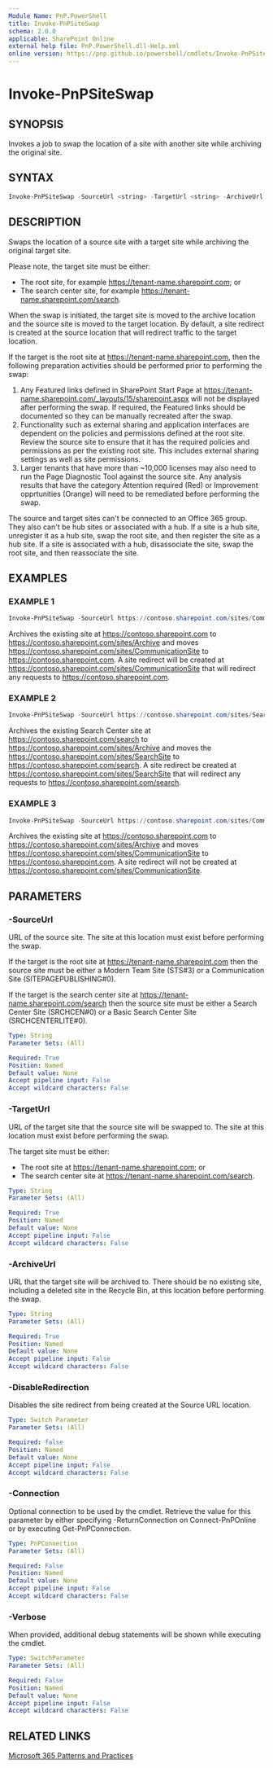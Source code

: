 ```yaml
---
Module Name: PnP.PowerShell
title: Invoke-PnPSiteSwap
schema: 2.0.0
applicable: SharePoint Online
external help file: PnP.PowerShell.dll-Help.xml
online version: https://pnp.github.io/powershell/cmdlets/Invoke-PnPSiteSwap.html
---
```

 
# Invoke-PnPSiteSwap

## SYNOPSIS
Invokes a job to swap the location of a site with another site while archiving the original site.

## SYNTAX

```powershell
Invoke-PnPSiteSwap -SourceUrl <string> -TargetUrl <string> -ArchiveUrl <string> [-DisableRedirection] [-NoWait] [-Verbose] [-Connection <PnPConnection>]
```

## DESCRIPTION
Swaps the location of a source site with a target site while archiving the original target site.

Please note, the target site must be either:

* The root site, for example https://tenant-name.sharepoint.com; or
* The search center site, for example https://tenant-name.sharepoint.com/search.

When the swap is initiated, the target site is moved to the archive location and the source site is moved to the target location. By default, a site redirect is created at the source location that will redirect traffic to the target location.

If the target is the root site at https://tenant-name.sharepoint.com, then the following preparation activities should be performed prior to performing the swap:

1. Any Featured links defined in SharePoint Start Page at https://tenant-name.sharepoint.com/_layouts/15/sharepoint.aspx will not be displayed after performing the swap. If required, the Featured links should be documented so they can be manually recreated after the swap.
1. Functionality such as external sharing and application interfaces are dependent on the policies and permissions defined at the root site. Review the source site to ensure that it has the required policies and permissions as per the existing root site. This includes external sharing settings as well as site permissions.
1. Larger tenants that have more than ~10,000 licenses may also need to run the Page Diagnostic Tool against the source site. Any analysis results that have the category Attention required (Red) or Improvement opprtunities (Orange) will need to be remediated before performing the swap.

The source and target sites can't be connected to an Office 365 group. They also can't be hub sites or associated with a hub. If a site is a hub site, unregister it as a hub site, swap the root site, and then register the site as a hub site. If a site is associated with a hub, disassociate the site, swap the root site, and then reassociate the site.

## EXAMPLES

### EXAMPLE 1
```powershell
Invoke-PnPSiteSwap -SourceUrl https://contoso.sharepoint.com/sites/CommunicationSite -TargetUrl https://contoso.sharepoint.com -ArchiveUrl https://contoso.sharepoint.com/sites/Archive
```

Archives the existing site at https://contoso.sharepoint.com to https://contoso.sharepoint.com/sites/Archive and moves https://contoso.sharepoint.com/sites/CommunicationSite to https://contoso.sharepoint.com. A site redirect will be created at https://contoso.sharepoint.com/sites/CommunicationSite that will redirect any requests to https://contoso.sharepoint.com.

### EXAMPLE 2
```powershell
Invoke-PnPSiteSwap -SourceUrl https://contoso.sharepoint.com/sites/SearchSite -TargetUrl https://contoso.sharepoint.com/search -ArchiveUrl https://contoso.sharepoint.com/sites/Archive
```

Archives the existing Search Center site at https://contoso.sharepoint.com/search to https://contoso.sharepoint.com/sites/Archive and moves the https://contoso.sharepoint.com/sites/SearchSite to https://contoso.sharepoint.com/search. A site redirect be created at https://contoso.sharepoint.com/sites/SearchSite that will redirect any requests to https://contoso.sharepoint.com/search.

### EXAMPLE 3
```powershell
Invoke-PnPSiteSwap -SourceUrl https://contoso.sharepoint.com/sites/CommunicationSite -TargetUrl https://contoso.sharepoint.com -ArchiveUrl https://contoso.sharepoint.com/sites/Archive -DisableRedirection
```

Archives the existing site at https://contoso.sharepoint.com to https://contoso.sharepoint.com/sites/Archive and moves https://contoso.sharepoint.com/sites/CommunicationSite to https://contoso.sharepoint.com. A site redirect will not be created at https://contoso.sharepoint.com/sites/CommunicationSite.


## PARAMETERS

### -SourceUrl
URL of the source site. The site at this location must exist before performing the swap.

If the target is the root site at https://tenant-name.sharepoint.com then the source site must be either a Modern Team Site (STS#3) or a Communication Site (SITEPAGEPUBLISHING#0).

If the target is the search center site at https://tenant-name.sharepoint.com/search then the source site must be either a Search Center Site (SRCHCEN#0) or a Basic Search Center Site (SRCHCENTERLITE#0).

```yaml
Type: String
Parameter Sets: (All)

Required: True
Position: Named
Default value: None
Accept pipeline input: False
Accept wildcard characters: False
```

### -TargetUrl
URL of the target site that the source site will be swapped to. The site at this location must exist before performing the swap.

The target site must be either:

* The root site at https://tenant-name.sharepoint.com; or
* The search center site at https://tenant-name.sharepoint.com/search.

```yaml
Type: String
Parameter Sets: (All)

Required: True
Position: Named
Default value: None
Accept pipeline input: False
Accept wildcard characters: False
```

### -ArchiveUrl
URL that the target site will be archived to. There should be no existing site, including a deleted site in the Recycle Bin, at this location before performing the swap.

```yaml
Type: String
Parameter Sets: (All)

Required: True
Position: Named
Default value: None
Accept pipeline input: False
Accept wildcard characters: False
```

### -DisableRedirection
Disables the site redirect from being created at the Source URL location.

```yaml
Type: Switch Parameter
Parameter Sets: (All)

Required: false
Position: Named
Default value: None
Accept pipeline input: False
Accept wildcard characters: False
```

### -Connection
Optional connection to be used by the cmdlet. Retrieve the value for this parameter by either specifying -ReturnConnection on Connect-PnPOnline or by executing Get-PnPConnection.

```yaml
Type: PnPConnection
Parameter Sets: (All)

Required: False
Position: Named
Default value: None
Accept pipeline input: False
Accept wildcard characters: False
```

### -Verbose
When provided, additional debug statements will be shown while executing the cmdlet.

```yaml
Type: SwitchParameter
Parameter Sets: (All)

Required: False
Position: Named
Default value: None
Accept pipeline input: False
Accept wildcard characters: False
```

## RELATED LINKS

[Microsoft 365 Patterns and Practices](https://aka.ms/m365pnp)
